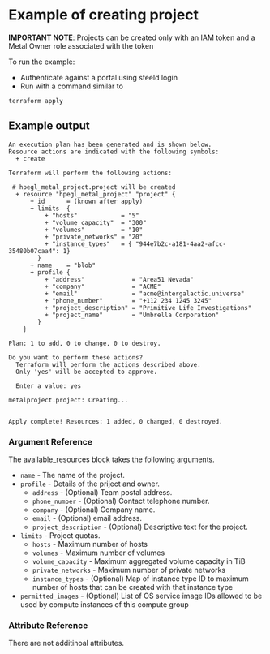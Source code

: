 # Example of creating project
**IMPORTANT NOTE**: Projects can be created only with an IAM token and a Metal Owner role associated with the token

To run the example:
* Authenticate against a portal using steeld login
* Run with a command similar to
```
terraform apply
``` 

## Example output
```
An execution plan has been generated and is shown below.
Resource actions are indicated with the following symbols:
  + create

Terraform will perform the following actions:

 # hpegl_metal_project.project will be created
  + resource "hpegl_metal_project" "project" {
      + id      = (known after apply)
      + limits  {
          + "hosts"            = "5"
          + "volume_capacity"  = "300"
          + "volumes"          = "10"
          + "private_networks" = "20"
          + "instance_types"   = { "944e7b2c-a181-4aa2-afcc-35480b07caa4": 1}
        }
      + name    = "blob"
      + profile {
          + "address"             = "Area51 Nevada"
          + "company"             = "ACME"
          + "email"               = "acme@intergalactic.universe"
          + "phone_number"        = "+112 234 1245 3245"
          + "project_description" = "Primitive Life Investigations"
          + "project_name"        = "Umbrella Corporation"
        }
    }

Plan: 1 to add, 0 to change, 0 to destroy.

Do you want to perform these actions?
  Terraform will perform the actions described above.
  Only 'yes' will be accepted to approve.

  Enter a value: yes

metalproject.project: Creating...


Apply complete! Resources: 1 added, 0 changed, 0 destroyed.

```

### Argument Reference

The available_resources block takes the following arguments.

- `name` - The name of the project.
- `profile` - Details of the priject and owner.
  - `address` - (Optional) Team postal address.
  - `phone_number` - (Optional) Contact telephone number.
  - `company` - (Optional) Company name.
  - `email` - (Optional)  email address.
  - `project_description` - (Optional) Descriptive text for the project.
- `limits` - Project quotas.
  - `hosts` - Maximum number of hosts
  - `volumes` - Maximum number of volumes
  - `volume_capacity` - Maximum aggregated volume capacity in TiB
  - `private_networks` - Maximum number of private networks
  - `instance_types` - (Optional) Map of instance type ID to maximum number of hosts that can be created with that instance type
- `permitted_images` - (Optional) List of OS service image IDs allowed to be used by compute instances of this compute group

### Attribute Reference

There are not additinoal attributes.
